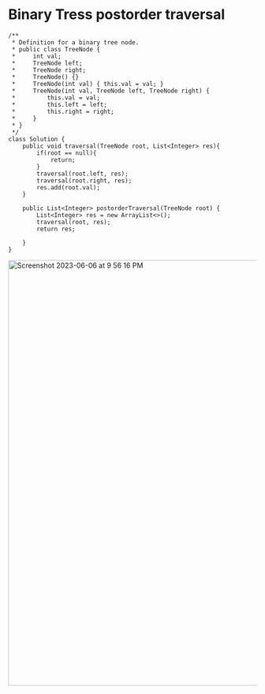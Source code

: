# Binary Tress postorder traversal
```
/**
 * Definition for a binary tree node.
 * public class TreeNode {
 *     int val;
 *     TreeNode left;
 *     TreeNode right;
 *     TreeNode() {}
 *     TreeNode(int val) { this.val = val; }
 *     TreeNode(int val, TreeNode left, TreeNode right) {
 *         this.val = val;
 *         this.left = left;
 *         this.right = right;
 *     }
 * }
 */
class Solution {
    public void traversal(TreeNode root, List<Integer> res){
        if(root == null){
            return;
        }
        traversal(root.left, res);
        traversal(root.right, res);
        res.add(root.val);
    }

    public List<Integer> postorderTraversal(TreeNode root) {
        List<Integer> res = new ArrayList<>();
        traversal(root, res);
        return res;
        
    }
}
```
<img width="862" alt="Screenshot 2023-06-06 at 9 56 16 PM" src="https://github.com/Abhi-Codehub/DSA-/assets/111800760/0ededfc4-c716-4d76-b184-da3aaa2c71f1">
